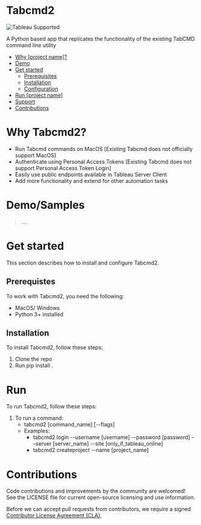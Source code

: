 # Tabcmd2

![Tableau Supported](https://img.shields.io/badge/Support%20Level-Tableau%20Supported-53bd92.svg)


A Python based app that replicates the functionality of the existing TabCMD command line utility

* [Why \[project name\]?]()
* [Demo](#demo)
* [Get started](#get-started)
	* [Prerequisites](#prerequisites)
	* [Installation](#installation)
	* [Configuration](#configuration)
* [Run \[project name\]]()
* [Support](#support)
* [Contributions](#contributions)

# Why Tabcmd2?

* Run Tabcmd commands on MacOS [Existing Tabcmd does not officially support
 MacOS]
* Authenticate using Personal Access Tokens [Existing Tabcmd does not support
 Personal Access Token Login]
* Easily use public endpoints available in Tableau Server Client 
* Add more functionality and extend for other automation tasks 

# Demo/Samples

> ....

# Get started

This section describes how to install and configure Tabcmd2.


## Prerequistes

To work with Tabcmd2, you need the following:

* MacOS/ Windows
* Python 3+ installed


## Installation

To install Tabcmd2, follow these steps:

1. Clone the repo
2. Run pip install . 


# Run

To run Tabcmd2, follow these steps:

1. To run a command:
    * tabcmd2 [command_name] [--flags]
    * Examples:
        * tabcmd2 login --username [username] --password [password] --server [server_name] --site [only_if_tableau_online]
        * tabcmd2 createproject --name [project_name]



# Contributions


Code contributions and improvements by the community are welcomed!
See the LICENSE file for current open-source licensing and use information.

Before we can accept pull requests from contributors, we require a signed [Contributor License Agreement (CLA)](http://tableau.github.io/contributing.html),
